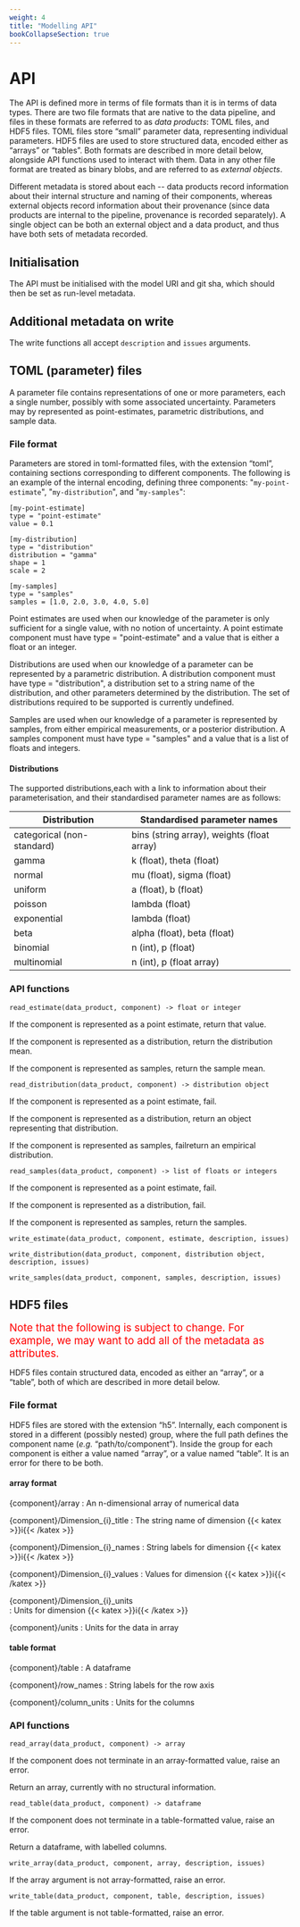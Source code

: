```yaml
---
weight: 4
title: "Modelling API"
bookCollapseSection: true
---
```


# API

The API is defined more in terms of file formats than it is in terms of data types. There are two file formats that are native to the data pipeline, and files in these formats are referred to as *data products*: TOML files, and HDF5 files. TOML files store “small” parameter data, representing individual parameters. HDF5 files are used to store structured data, encoded either as “arrays” or “tables”. Both formats are described in more detail below, alongside API functions used to interact with them. Data in any other file format are treated as binary blobs, and are referred to as *external objects*.

Different metadata is stored about each -- data products record information about their internal structure and naming of their components, whereas external objects record information about their provenance (since data products are internal to the pipeline, provenance is recorded separately). A single object can be both an external object and a data product, and thus have both sets of metadata recorded.

## Initialisation

The API must be initialised with the model URI and git sha, which should then be set as run-level metadata.

## Additional metadata on write

The write functions all accept `description` and `issues` arguments.

## TOML (parameter) files

A parameter file contains representations of one or more parameters, each a single number, possibly with some associated uncertainty. Parameters may by represented as point-estimates, parametric distributions, and sample data.

### File format

Parameters are stored in toml-formatted files, with the extension “toml”, containing sections corresponding to different components. The following is an example of the internal encoding, defining three components: "`my-point-estimate`", "`my-distribution`", and "`my-samples`":

```
[my-point-estimate] 
type = "point-estimate" 
value = 0.1 

[my-distribution] 
type = "distribution" 
distribution = "gamma" 
shape = 1 
scale = 2 
 
[my-samples] 
type = "samples" 
samples = [1.0, 2.0, 3.0, 4.0, 5.0] 
```

Point estimates are used when our knowledge of the parameter is only sufficient for a single value, with no notion of uncertainty. A point estimate component must have type = "point-estimate" and a value that is either a float or an integer.

Distributions are used when our knowledge of a parameter can be represented by a parametric distribution. A distribution component must have type = "distribution", a distribution set to a string name of the distribution, and other parameters determined by the distribution. The set of distributions required to be supported is currently undefined.

Samples are used when our knowledge of a parameter is represented by samples, from either empirical measurements, or a posterior distribution. A samples component must have type = "samples" and a value that is a list of floats and integers.

#### Distributions

The supported distributions,each with a link to information about their parameterisation, and their standardised parameter names are as follows:


| Distribution                  | Standardised parameter names                  |
| ----------------------------- | --------------------------------------------- |
| categorical (non-standard)    | bins (string array), weights (float array)    |
| gamma                         | k (float), theta (float)                      |
| normal                        | mu (float), sigma (float)                     |
| uniform                       | a (float), b (float)                          |
| poisson                       | lambda (float)                                |
| exponential                   | lambda (float)                                |
| beta                          | alpha (float), beta (float)                   |
| binomial                      | n (int), p (float)                            |
| multinomial                   | n (int), p (float array)                      |

### API functions

`read_estimate(data_product, component) -> float or integer`

If the component is represented as a point estimate, return that value.

If the component is represented as a distribution, return the distribution mean.

If the component is represented as samples, return the sample mean.

`read_distribution(data_product, component) -> distribution object`

If the component is represented as a point estimate, fail.

If the component is represented as a distribution, return an object representing that distribution.

If the component is represented as samples, failreturn an empirical distribution.

`read_samples(data_product, component) -> list of floats or integers`

If the component is represented as a point estimate, fail.

If the component is represented as a distribution, fail.

If the component is represented as samples, return the samples.

`write_estimate(data_product, component, estimate, description, issues)`

`write_distribution(data_product, component, distribution object, description, issues)`

`write_samples(data_product, component, samples, description, issues)`

## HDF5 files

<span style="font-size:14pt; color:red">Note that the following is subject to change. For example, we may want to add all of the metadata as attributes.</span>

HDF5 files contain structured data, encoded as either an “array”, or a “table”, both of which are described in more detail below.

### File format

HDF5 files are stored with the extension “h5”. Internally, each component is stored in a different (possibly nested) group, where the full path defines the component name (*e.g.* “path/to/component”). Inside the group for each component is either a value named “array”, or a value named “table”. It is an error for there to be both.

#### array format

{component}/array
: An n-dimensional array of numerical data

{component}/Dimension_{i}_title
: The string name of dimension {{< katex >}}i{{< /katex >}}

{component}/Dimension_{i}_names
: String labels for dimension {{< katex >}}i{{< /katex >}}

{component}/Dimension_{i}_values
: Values for dimension {{< katex >}}i{{< /katex >}}

{component}/Dimension_{i}_units  
: Units for dimension {{< katex >}}i{{< /katex >}}

{component}/units
: Units for the data in array

#### table format

{component}/table
: A dataframe

{component}/row_names
: String labels for the row axis

{component}/column_units
: Units for the columns

### API functions

`read_array(data_product, component) -> array`

If the component does not terminate in an array-formatted value, raise an error.

Return an array, currently with no structural information.

`read_table(data_product, component) -> dataframe`

If the component does not terminate in a table-formatted value, raise an error.

Return a dataframe, with labelled columns.

`write_array(data_product, component, array, description, issues)`

If the array argument is not array-formatted, raise an error.

`write_table(data_product, component, table, description, issues)`

If the table argument is not table-formatted, raise an error.
